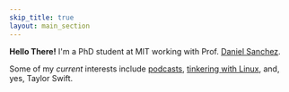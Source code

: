 ```yaml
---
skip_title: true
layout: main_section
---
```

**Hello There!**
I'm a PhD student at MIT working with Prof. [Daniel Sanchez][daniel].

Some of my _current_ interests include [podcasts], [tinkering with
Linux][linux], and, yes, Taylor Swift.

[daniel]: https://people.csail.mit.edu/sanchez/
[podcasts]: /podcasts
[linux]: https://github.com/Alaxe/configs
